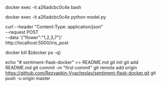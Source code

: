 docker exec -it a26adcbc0c4e bash

docker exec -it a26adcbc0c4e python model.py



curl --header "Content-Type: application/json" \
  --request POST \
  --data '{"flower":"1,2,3,7"}' \
  http://localhost:5000/iris_post

  docker kill $(docker ps -q)

  echo "# sentiment-flask-docker" >> README.md
git init
git add README.md
git commit -m "first commit"
git remote add origin https://github.com/Rezyapkin-Vyacheslav/sentiment-flask-docker.git
git push -u origin master
